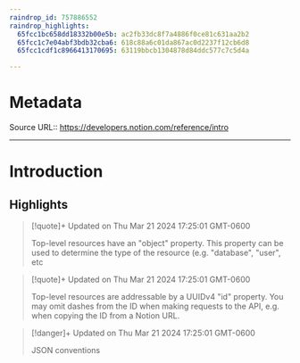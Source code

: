 ```yaml
---
raindrop_id: 757886552
raindrop_highlights:
  65fcc1bc658dd18332b00e5b: ac2fb33dc8f7a4886f0ce81c631aa2b2
  65fcc1c7e04abf3bdb32cba6: 618c88a6c01da867ac0d2237f12cb6d8
  65fcc1cdf1c8966413170695: 63119bbcb1304878d84ddc577c7c5d4a

---
```


# Metadata
Source URL:: https://developers.notion.com/reference/intro


---
# Introduction



## Highlights

> [!quote]+ Updated on Thu Mar 21 2024 17:25:01 GMT-0600
>
> Top-level resources have an &quot;object&quot; property. This property can be used to determine the type of the resource (e.g. &quot;database&quot;, &quot;user&quot;, etc

> [!quote]+ Updated on Thu Mar 21 2024 17:25:01 GMT-0600
>
> Top-level resources are addressable by a UUIDv4 &quot;id&quot; property. You may omit dashes from the ID when making requests to the API, e.g. when copying the ID from a Notion URL.

> [!danger]+ Updated on Thu Mar 21 2024 17:25:01 GMT-0600
>
> JSON conventions
